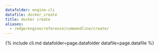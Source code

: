 ```yaml
---
datafolder: engine-cli
datafile: docker_create
title: docker create
aliases:
  - /edge/engine/reference/commandline/create/
---
```

<!--
This page is automatically generated from Docker's source code. If you want to
suggest a change to the text that appears here, open a ticket or pull request
in the source repository on GitHub:

https://github.com/docker/cli
-->
{% include cli.md datafolder=page.datafolder datafile=page.datafile %}
